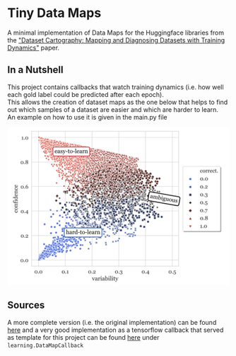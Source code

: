 # Tiny Data Maps
 A minimal implementation of Data Maps for the Huggingface libraries from the 
 ["Dataset Cartography: Mapping  and  Diagnosing Datasets  with  Training Dynamics"](https://arxiv.org/abs/2009.10795) paper.

## In a Nutshell 
This project contains callbacks that watch training dynamics 
(i.e. how well each gold label could be predicted after each epoch).  
This allows the creation of dataset maps as the one below that helps to 
find out which samples of a dataset are easier and which are harder to learn.  
An example on how to use it is given in the main.py file


![img_1.png](img.png)


## Sources
A more complete version (i.e. the original implementation) can be found [here](https://github.com/allenai/cartography)
and a very good implementation as a tensorflow callback that served as template 
for this project can be found [here](https://github.com/eliorc/tavolo) under `learning.DataMapCallback`
